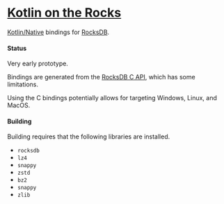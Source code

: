 # [Kotlin on the Rocks](https://github.com/aSemy/kotlin-on-the-rocksdb)

[Kotlin/Native](https://kotlinlang.org/docs/native-overview.html) bindings for [RocksDB](https://github.com/facebook/rocksdb/).

#### Status

Very early prototype.

Bindings are generated from the
[RocksDB C API](https://github.com/facebook/rocksdb/blob/main/include/rocksdb/c.h),
which has some limitations.

Using the C bindings potentially allows for targeting Windows, Linux, and MacOS.

#### Building

Building requires that the following libraries are installed.

* `rocksdb`
* `lz4`
* `snappy`
* `zstd`
* `bz2`
* `snappy`
* `zlib`
